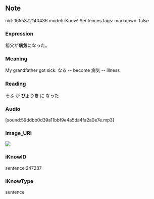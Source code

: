 ## Note
nid: 1655372140436
model: iKnow! Sentences
tags: 
markdown: false

### Expression
祖父が<b>病気</b>になった。

### Meaning
My grandfather got sick.
なる -- become
病気 -- illness

### Reading
そふ が <b>びょうき</b> に なった

### Audio
[sound:59ddbb0d39a11bbf9e4a5da4fa2a0e7e.mp3]

### Image_URI
<img src="c8584a98b750c554f5e3f380c64af850.jpg">

### iKnowID
sentence:247237

### iKnowType
sentence
